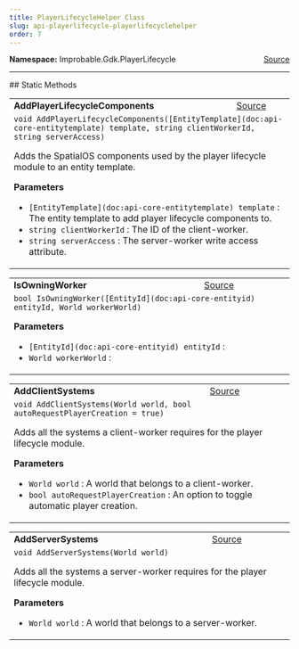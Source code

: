 ```yaml
---
title: PlayerLifecycleHelper Class
slug: api-playerlifecycle-playerlifecyclehelper
order: 7
---
```


<p><b>Namespace:</b> Improbable.Gdk.PlayerLifecycle<span style="float: right"><a href="https://www.github.com/spatialos/gdk-for-unity/blob/0.3.3/workers/unity/Packages/io.improbable.gdk.playerlifecycle/PlayerLifecycleHelper.cs/#L7">Source</a></span></p>











</p>
<hr style="width:100%; border-top-color:#d8d8d8" />
## Static Methods


</p>


<table class="io-api-doc">    <tr>        <td class="io-api-doc-name"><a id="addplayerlifecyclecomponents-entitytemplate-string-string"></a><b>AddPlayerLifecycleComponents</b></td>        <td class="io-api-doc-source"><a href="https://www.github.com/spatialos/gdk-for-unity/blob/0.3.3/workers/unity/Packages/io.improbable.gdk.playerlifecycle/PlayerLifecycleHelper.cs/#L15">Source</a></td>    </tr>    <tr>        <td class="io-api-doc-content" colspan="2"><code>void AddPlayerLifecycleComponents([EntityTemplate](doc:api-core-entitytemplate) template, string clientWorkerId, string serverAccess)</code></p>Adds the SpatialOS components used by the player lifecycle module to an entity template. </p><b>Parameters</b><ul><li><code>[EntityTemplate](doc:api-core-entitytemplate) template</code> : The entity template to add player lifecycle components to.</li><li><code>string clientWorkerId</code> : The ID of the client-worker.</li><li><code>string serverAccess</code> : The server-worker write access attribute.</li></ul></td>    </tr></table>
<table class="io-api-doc">    <tr>        <td class="io-api-doc-name"><a id="isowningworker-entityid-world"></a><b>IsOwningWorker</b></td>        <td class="io-api-doc-source"><a href="https://www.github.com/spatialos/gdk-for-unity/blob/0.3.3/workers/unity/Packages/io.improbable.gdk.playerlifecycle/PlayerLifecycleHelper.cs/#L25">Source</a></td>    </tr>    <tr>        <td class="io-api-doc-content" colspan="2"><code>bool IsOwningWorker([EntityId](doc:api-core-entityid) entityId, World workerWorld)</code></p></p><b>Parameters</b><ul><li><code>[EntityId](doc:api-core-entityid) entityId</code> : </li><li><code>World workerWorld</code> : </li></ul></td>    </tr></table>
<table class="io-api-doc">    <tr>        <td class="io-api-doc-name"><a id="addclientsystems-world-bool"></a><b>AddClientSystems</b></td>        <td class="io-api-doc-source"><a href="https://www.github.com/spatialos/gdk-for-unity/blob/0.3.3/workers/unity/Packages/io.improbable.gdk.playerlifecycle/PlayerLifecycleHelper.cs/#L55">Source</a></td>    </tr>    <tr>        <td class="io-api-doc-content" colspan="2"><code>void AddClientSystems(World world, bool autoRequestPlayerCreation = true)</code></p>Adds all the systems a client-worker requires for the player lifecycle module. </p><b>Parameters</b><ul><li><code>World world</code> : A world that belongs to a client-worker.</li><li><code>bool autoRequestPlayerCreation</code> : An option to toggle automatic player creation.</li></ul></td>    </tr></table>
<table class="io-api-doc">    <tr>        <td class="io-api-doc-name"><a id="addserversystems-world"></a><b>AddServerSystems</b></td>        <td class="io-api-doc-source"><a href="https://www.github.com/spatialos/gdk-for-unity/blob/0.3.3/workers/unity/Packages/io.improbable.gdk.playerlifecycle/PlayerLifecycleHelper.cs/#L66">Source</a></td>    </tr>    <tr>        <td class="io-api-doc-content" colspan="2"><code>void AddServerSystems(World world)</code></p>Adds all the systems a server-worker requires for the player lifecycle module. </p><b>Parameters</b><ul><li><code>World world</code> : A world that belongs to a server-worker.</li></ul></td>    </tr></table>





